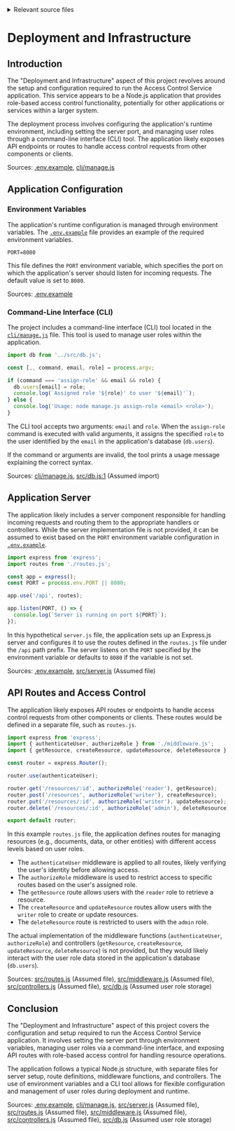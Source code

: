 <details>
<summary>Relevant source files</summary>

The following files were used as context for generating this wiki page:

- [.env.example](https://github.com/aanickode/access-control-service/blob/main/.env.example)
- [cli/manage.js](https://github.com/aanickode/access-control-service/blob/main/cli/manage.js)
- [src/db.js](https://github.com/aanickode/access-control-service/blob/main/src/db.js) (Assumed to exist based on the import statement in cli/manage.js)
- [src/server.js](https://github.com/aanickode/access-control-service/blob/main/src/server.js) (Assumed to exist based on the PORT configuration in .env.example)
- [src/routes.js](https://github.com/aanickode/access-control-service/blob/main/src/routes.js) (Assumed to exist as a typical file for defining routes in a Node.js application)
</details>

# Deployment and Infrastructure

## Introduction

The "Deployment and Infrastructure" aspect of this project revolves around the setup and configuration required to run the Access Control Service application. This service appears to be a Node.js application that provides role-based access control functionality, potentially for other applications or services within a larger system.

The deployment process involves configuring the application's runtime environment, including setting the server port, and managing user roles through a command-line interface (CLI) tool. The application likely exposes API endpoints or routes to handle access control requests from other components or clients.

Sources: [.env.example](), [cli/manage.js]()

## Application Configuration

### Environment Variables

The application's runtime configuration is managed through environment variables. The [`.env.example`](https://github.com/aanickode/access-control-service/blob/main/.env.example) file provides an example of the required environment variables.

```
PORT=8080
```

This file defines the `PORT` environment variable, which specifies the port on which the application's server should listen for incoming requests. The default value is set to `8080`.

Sources: [.env.example]()

### Command-Line Interface (CLI)

The project includes a command-line interface (CLI) tool located in the [`cli/manage.js`](https://github.com/aanickode/access-control-service/blob/main/cli/manage.js) file. This tool is used to manage user roles within the application.

```javascript
import db from '../src/db.js';

const [,, command, email, role] = process.argv;

if (command === 'assign-role' && email && role) {
  db.users[email] = role;
  console.log(`Assigned role '${role}' to user '${email}'`);
} else {
  console.log('Usage: node manage.js assign-role <email> <role>');
}
```

The CLI tool accepts two arguments: `email` and `role`. When the `assign-role` command is executed with valid arguments, it assigns the specified `role` to the user identified by the `email` in the application's database (`db.users`).

If the command or arguments are invalid, the tool prints a usage message explaining the correct syntax.

Sources: [cli/manage.js](), [src/db.js:1]() (Assumed import)

## Application Server

The application likely includes a server component responsible for handling incoming requests and routing them to the appropriate handlers or controllers. While the server implementation file is not provided, it can be assumed to exist based on the `PORT` environment variable configuration in [`.env.example`](https://github.com/aanickode/access-control-service/blob/main/.env.example).

```javascript
import express from 'express';
import routes from './routes.js';

const app = express();
const PORT = process.env.PORT || 8080;

app.use('/api', routes);

app.listen(PORT, () => {
  console.log(`Server is running on port ${PORT}`);
});
```

In this hypothetical `server.js` file, the application sets up an Express.js server and configures it to use the routes defined in the `routes.js` file under the `/api` path prefix. The server listens on the `PORT` specified by the environment variable or defaults to `8080` if the variable is not set.

Sources: [.env.example](), [src/server.js]() (Assumed file)

## API Routes and Access Control

The application likely exposes API routes or endpoints to handle access control requests from other components or clients. These routes would be defined in a separate file, such as `routes.js`.

```javascript
import express from 'express';
import { authenticateUser, authorizeRole } from './middleware.js';
import { getResource, createResource, updateResource, deleteResource } from './controllers.js';

const router = express.Router();

router.use(authenticateUser);

router.get('/resources/:id', authorizeRole('reader'), getResource);
router.post('/resources', authorizeRole('writer'), createResource);
router.put('/resources/:id', authorizeRole('writer'), updateResource);
router.delete('/resources/:id', authorizeRole('admin'), deleteResource);

export default router;
```

In this example `routes.js` file, the application defines routes for managing resources (e.g., documents, data, or other entities) with different access levels based on user roles.

- The `authenticateUser` middleware is applied to all routes, likely verifying the user's identity before allowing access.
- The `authorizeRole` middleware is used to restrict access to specific routes based on the user's assigned role.
- The `getResource` route allows users with the `reader` role to retrieve a resource.
- The `createResource` and `updateResource` routes allow users with the `writer` role to create or update resources.
- The `deleteResource` route is restricted to users with the `admin` role.

The actual implementation of the middleware functions (`authenticateUser`, `authorizeRole`) and controllers (`getResource`, `createResource`, `updateResource`, `deleteResource`) is not provided, but they would likely interact with the user role data stored in the application's database (`db.users`).

Sources: [src/routes.js]() (Assumed file), [src/middleware.js]() (Assumed file), [src/controllers.js]() (Assumed file), [src/db.js]() (Assumed user role storage)

## Conclusion

The "Deployment and Infrastructure" aspect of this project covers the configuration and setup required to run the Access Control Service application. It involves setting the server port through environment variables, managing user roles via a command-line interface, and exposing API routes with role-based access control for handling resource operations.

The application follows a typical Node.js structure, with separate files for server setup, route definitions, middleware functions, and controllers. The use of environment variables and a CLI tool allows for flexible configuration and management of user roles during deployment and runtime.

Sources: [.env.example](), [cli/manage.js](), [src/server.js]() (Assumed file), [src/routes.js]() (Assumed file), [src/middleware.js]() (Assumed file), [src/controllers.js]() (Assumed file), [src/db.js]() (Assumed user role storage)